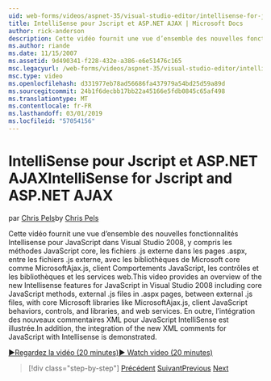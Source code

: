 ```yaml
---
uid: web-forms/videos/aspnet-35/visual-studio-editor/intellisense-for-jscript-and-aspnet-ajax
title: IntelliSense pour Jscript et ASP.NET AJAX | Microsoft Docs
author: rick-anderson
description: Cette vidéo fournit une vue d’ensemble des nouvelles fonctionnalités Intellisense pour JavaScript dans Visual Studio 2008, y compris les méthodes core JavaScript, des fichiers .js externe i...
ms.author: riande
ms.date: 11/15/2007
ms.assetid: 9d490341-f228-432e-a386-e6e51476c165
msc.legacyurl: /web-forms/videos/aspnet-35/visual-studio-editor/intellisense-for-jscript-and-aspnet-ajax
msc.type: video
ms.openlocfilehash: d331977eb78ad56686fa437979a54bd25d59a89d
ms.sourcegitcommit: 24b1f6decbb17bb22a45166e5fdb0845c65af498
ms.translationtype: MT
ms.contentlocale: fr-FR
ms.lasthandoff: 03/01/2019
ms.locfileid: "57054156"
---
```

<a name="intellisense-for-jscript-and-aspnet-ajax"></a><span data-ttu-id="96ea9-103">IntelliSense pour Jscript et ASP.NET AJAX</span><span class="sxs-lookup"><span data-stu-id="96ea9-103">IntelliSense for Jscript and ASP.NET AJAX</span></span>
====================
<span data-ttu-id="96ea9-104">par [Chris Pels](https://twitter.com/chrispels)</span><span class="sxs-lookup"><span data-stu-id="96ea9-104">by [Chris Pels](https://twitter.com/chrispels)</span></span>

<span data-ttu-id="96ea9-105">Cette vidéo fournit une vue d’ensemble des nouvelles fonctionnalités Intellisense pour JavaScript dans Visual Studio 2008, y compris les méthodes JavaScript core, les fichiers .js externe dans les pages .aspx, entre les fichiers .js externe, avec les bibliothèques de Microsoft core comme MicrosoftAjax.js, client Comportements JavaScript, les contrôles et les bibliothèques et les services web.</span><span class="sxs-lookup"><span data-stu-id="96ea9-105">This video provides an overview of the new Intellisense features for JavaScript in Visual Studio 2008 including core JavaScript methods, external .js files in .aspx pages, between external .js files, with core Microsoft libraries like MicrosoftAjax.js, client JavaScript behaviors, controls, and libraries, and web services.</span></span> <span data-ttu-id="96ea9-106">En outre, l’intégration des nouveaux commentaires XML pour JavaScript IntelliSense est illustrée.</span><span class="sxs-lookup"><span data-stu-id="96ea9-106">In addition, the integration of the new XML comments for JavaScript with Intellisense is demonstrated.</span></span>

[<span data-ttu-id="96ea9-107">&#9654;Regardez la vidéo (20 minutes)</span><span class="sxs-lookup"><span data-stu-id="96ea9-107">&#9654; Watch video (20 minutes)</span></span>](https://channel9.msdn.com/Blogs/ASP-NET-Site-Videos/intellisense-for-jscript-and-aspnet-ajax)

> [!div class="step-by-step"]
> <span data-ttu-id="96ea9-108">[Précédent](multi-targeting-support-in-visual-studio-2008.md)
> [Suivant](quick-tour-of-the-visual-studio-2008-integrated-development-environment.md)</span><span class="sxs-lookup"><span data-stu-id="96ea9-108">[Previous](multi-targeting-support-in-visual-studio-2008.md)
[Next](quick-tour-of-the-visual-studio-2008-integrated-development-environment.md)</span></span>
